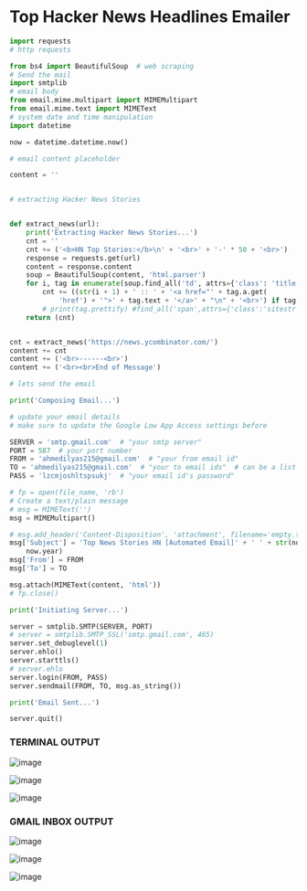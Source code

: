# Top Hacker News Headlines Emailer 

```PYTHON
import requests
# http requests

from bs4 import BeautifulSoup  # web scraping
# Send the mail
import smtplib
# email body
from email.mime.multipart import MIMEMultipart
from email.mime.text import MIMEText
# system date and time manipulation
import datetime

now = datetime.datetime.now()

# email content placeholder

content = ''


# extracting Hacker News Stories


def extract_news(url):
    print('Extracting Hacker News Stories...')
    cnt = ''
    cnt += ('<b>HN Top Stories:</b>\n' + '<br>' + '-' * 50 + '<br>')
    response = requests.get(url)
    content = response.content
    soup = BeautifulSoup(content, 'html.parser')
    for i, tag in enumerate(soup.find_all('td', attrs={'class': 'title', 'valign': ''})):
        cnt += ((str(i + 1) + ' :: ' + '<a href="' + tag.a.get(
            'href') + '">' + tag.text + '</a>' + "\n" + '<br>') if tag.text != 'More' else '')
        # print(tag.prettify) #find_all('span',attrs={'class':'sitestr'}))
    return (cnt)


cnt = extract_news('https://news.ycombinator.com/')
content += cnt
content += ('<br>------<br>')
content += ('<br><br>End of Message')

# lets send the email

print('Composing Email...')

# update your email details
# make sure to update the Google Low App Access settings before

SERVER = 'smtp.gmail.com'  # "your smtp server"
PORT = 587  # your port number
FROM = 'ahmedilyas215@gmail.com'  # "your from email id"
TO = 'ahmedilyas215@gmail.com'  # "your to email ids"  # can be a list
PASS = 'lzcmjoshltspsukj'  # "your email id's password"

# fp = open(file_name, 'rb')
# Create a text/plain message
# msg = MIMEText('')
msg = MIMEMultipart()

# msg.add_header('Content-Disposition', 'attachment', filename='empty.txt')
msg['Subject'] = 'Top News Stories HN [Automated Email]' + ' ' + str(now.day) + '-' + str(now.month) + '-' + str(
    now.year)
msg['From'] = FROM
msg['To'] = TO

msg.attach(MIMEText(content, 'html'))
# fp.close()

print('Initiating Server...')

server = smtplib.SMTP(SERVER, PORT)
# server = smtplib.SMTP_SSL('smtp.gmail.com', 465)
server.set_debuglevel(1)
server.ehlo()
server.starttls()
# server.ehlo
server.login(FROM, PASS)
server.sendmail(FROM, TO, msg.as_string())

print('Email Sent...')

server.quit()
```


### TERMINAL OUTPUT
![image](https://user-images.githubusercontent.com/80588277/193440725-2f3f4161-fcac-4034-a5d4-c1250861b8d0.png)

![image](https://user-images.githubusercontent.com/80588277/193440746-c85ffe59-3352-4cde-a7a1-60cf7afb9caa.png)

![image](https://user-images.githubusercontent.com/80588277/193440761-5af4e06c-b3a4-4f0d-aa2b-7dcf15616415.png)


### GMAIL INBOX OUTPUT

![image](https://user-images.githubusercontent.com/80588277/193440779-aca5cd72-7e45-43a1-bc30-682491ff9a78.png)

![image](https://user-images.githubusercontent.com/80588277/193440795-2fe81385-a037-421d-b896-f94a516ebb3c.png)

![image](https://user-images.githubusercontent.com/80588277/193440803-b24a5418-5424-4f28-bc05-6c7ab924619f.png)
